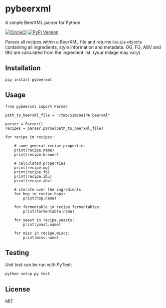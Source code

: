 # pybeerxml

A simple BeerXML parser for Python

[![CircleCI](https://circleci.com/gh/hotzenklotz/pybeerxml/tree/master.svg?style=svg)](https://circleci.com/gh/hotzenklotz/pybeerxml/tree/master)
[![PyPi Version](https://img.shields.io/pypi/v/pybeerxml.svg?style=flat-square)](https://pypi.python.org/pypi?:action=display&name=pybeerxml)

Parses all recipes within a BeerXML file and returns `Recipe` objects containing all ingredients,
style information and metadata. OG, FG, ABV and IBU are calculated from the ingredient list. (your
milage may vary)

## Installation

```
pip install pybeerxml
```

## Usage

```
from pybeerxml import Parser

path_to_beerxml_file = "/tmp/SimcoeIPA.beerxml"

parser = Parser()
recipes = parser.parse(path_to_beerxml_file)

for recipe in recipes:

    # some general recipe properties
    print(recipe.name)
    print(recipe.brewer)

    # calculated properties
    print(recipe.og)
    print(recipe.fg)
    print(recipe.ibu)
    print(recipe.abv)

    # iterate over the ingredients
    for hop in recipe.hops:
        print(hop.name)

    for fermentable in recipe.fermentables:
        print(fermentable.name)

    for yeast in recipe.yeasts:
        print(yeast.name)
        
    for misc in recipe.miscs:
        print(misc.name)
```

## Testing

Unit test can be run with PyTest:

```
python setup.py test
```

## License

MIT
